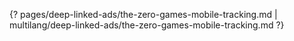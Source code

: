 {? pages/deep-linked-ads/the-zero-games-mobile-tracking.md | multilang/deep-linked-ads/the-zero-games-mobile-tracking.md ?}
